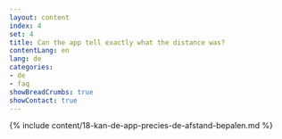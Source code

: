 ```yaml
---
layout: content
index: 4
set: 4
title: Can the app tell exactly what the distance was?
contentLang: en
lang: de
categories:
- de
- faq
showBreadCrumbs: true
showContact: true
---
```

{% include content/18-kan-de-app-precies-de-afstand-bepalen.md %}
